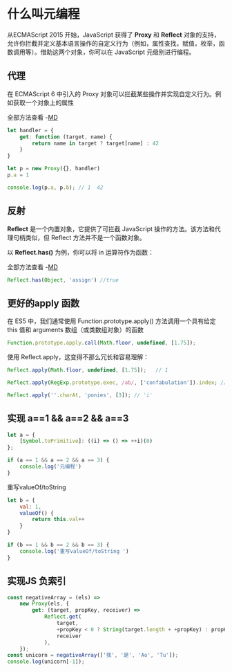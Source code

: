 # 什么叫元编程

从ECMAScript 2015 开始，JavaScript 获得了 **Proxy** 和 **Reflect** 对象的支持，允许你拦截并定义基本语言操作的自定义行为（例如，属性查找，赋值，枚举，函数调用等）。借助这两个对象，你可以在 JavaScript 元级别进行编程。

## 代理 
在 ECMAScript 6 中引入的 Proxy 对象可以拦截某些操作并实现自定义行为。例如获取一个对象上的属性

全部方法查看 -[MD](https://developer.mozilla.org/zh-CN/docs/Web/JavaScript/Reference/Global_Objects/Proxy)

```js
let handler = {
    get: function (target, name) {
        return name in target ? target[name] : 42
    }
}

let p = new Proxy({}, handler)
p.a = 1

console.log(p.a, p.b); // 1  42
```

## 反射

**Reflect** 是一个内置对象，它提供了可拦截 JavaScript 操作的方法。该方法和代理句柄类似，但 Reflect 方法并不是一个函数对象。


以 **Reflect.has()** 为例，你可以将 in 运算符作为函数：


全部方法查看 -[MD](https://developer.mozilla.org/zh-CN/docs/Web/JavaScript/Reference/Global_Objects/Reflect)

```js
Reflect.has(Object, 'assign') //true
```

## 更好的apply 函数

在 ES5 中，我们通常使用 Function.prototype.apply() 方法调用一个具有给定 this 值和 arguments 数组（或类数组对象）的函数


```js
Function.prototype.apply.call(Math.floor, undefined, [1.75]);
```

使用 Reflect.apply，这变得不那么冗长和容易理解：

```js
Reflect.apply(Math.floor, undefined, [1.75]);   // 1

Reflect.apply(RegExp.prototype.exec, /ab/, ['confabulation']).index; //4

Reflect.apply(''.charAt, 'ponies', [3]); // 'i'
```


## 实现 a==1 && a==2 && a==3

```js
let a = {
    [Symbol.toPrimitive]: ((i) => () => ++i)(0)
};

if (a == 1 && a == 2 && a == 3) {
    console.log('元编程')
}
```


重写valueOf/toString

```js
let b = {
    val: 1,
    valueOf() {
        return this.val++
    }
}

if (b == 1 && b == 2 && b == 3) {
    console.log('重写valueOf/toString ')
}

```

## 实现JS 负索引

```js
const negativeArray = (els) =>
    new Proxy(els, {
        get: (target, propKey, receiver) =>
            Reflect.get(
                target,
                +propKey < 0 ? String(target.length + +propKey) : propKey,
                receiver
            ),
    });
const unicorn = negativeArray(['我', '是', 'Ao', 'Tu']);
console.log(unicorn[-1]);
```